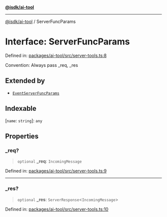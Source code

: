 [**@isdk/ai-tool**](../README.md)

***

[@isdk/ai-tool](../globals.md) / ServerFuncParams

# Interface: ServerFuncParams

Defined in: [packages/ai-tool/src/server-tools.ts:8](https://github.com/isdk/ai-tool.js/blob/760349925bceb5de6b4188926a13bfb3f0ce4ced/src/server-tools.ts#L8)

Convention: Always pass _req, _res

## Extended by

- [`EventServerFuncParams`](EventServerFuncParams.md)

## Indexable

\[`name`: `string`\]: `any`

## Properties

### \_req?

> `optional` **\_req**: `IncomingMessage`

Defined in: [packages/ai-tool/src/server-tools.ts:9](https://github.com/isdk/ai-tool.js/blob/760349925bceb5de6b4188926a13bfb3f0ce4ced/src/server-tools.ts#L9)

***

### \_res?

> `optional` **\_res**: `ServerResponse`\<`IncomingMessage`\>

Defined in: [packages/ai-tool/src/server-tools.ts:10](https://github.com/isdk/ai-tool.js/blob/760349925bceb5de6b4188926a13bfb3f0ce4ced/src/server-tools.ts#L10)
